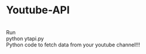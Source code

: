 # Youtube-API
<br/>
Run <br/>
python ytapi.py <br/>
Python code to fetch data from your youtube channel!!! <br/>
